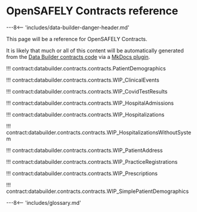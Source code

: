 # OpenSAFELY Contracts reference

---8<-- 'includes/data-builder-danger-header.md'

This page will be a reference for OpenSAFELY Contracts.

It is likely that much or all of this content will be automatically
generated from the [Data Builder contracts
code](https://github.com/opensafely-core/databuilder/tree/main/databuilder/contracts)
via a [MkDocs
plugin](https://github.com/opensafely-core/mkdocs-opensafely-backend-contracts).


!!! contract:databuilder.contracts.contracts.PatientDemographics

!!! contract:databuilder.contracts.contracts.WIP_ClinicalEvents

!!! contract:databuilder.contracts.contracts.WIP_CovidTestResults

!!! contract:databuilder.contracts.contracts.WIP_HospitalAdmissions

!!! contract:databuilder.contracts.contracts.WIP_Hospitalizations

!!! contract:databuilder.contracts.contracts.WIP_HospitalizationsWithoutSystem

!!! contract:databuilder.contracts.contracts.WIP_PatientAddress

!!! contract:databuilder.contracts.contracts.WIP_PracticeRegistrations

!!! contract:databuilder.contracts.contracts.WIP_Prescriptions

!!! contract:databuilder.contracts.contracts.WIP_SimplePatientDemographics


---8<-- 'includes/glossary.md'
